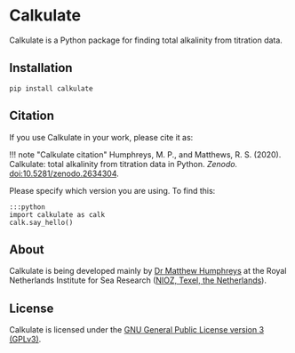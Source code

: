 # Calkulate

Calkulate is a Python package for finding total alkalinity from titration data.

## Installation

    pip install calkulate

## Citation

If you use Calkulate in your work, please cite it as:

!!! note "Calkulate citation"
    Humphreys, M. P., and Matthews, R. S. (2020).  Calkulate: total alkalinity from titration data in Python.  *Zenodo.*  [doi:10.5281/zenodo.2634304](https://doi.org/10.5281/zenodo.2634304).

Please specify which version you are using.  To find this:

    :::python
    import calkulate as calk
    calk.say_hello()

## About

Calkulate is being developed mainly by [Dr Matthew Humphreys](https://mvdh.xyz) at the Royal Netherlands Institute for Sea Research ([NIOZ, Texel, the Netherlands](https://www.nioz.nl/en)).


## License

Calkulate is licensed under the [GNU General Public License version 3 (GPLv3)](https://www.gnu.org/licenses/gpl-3.0.en.html).
